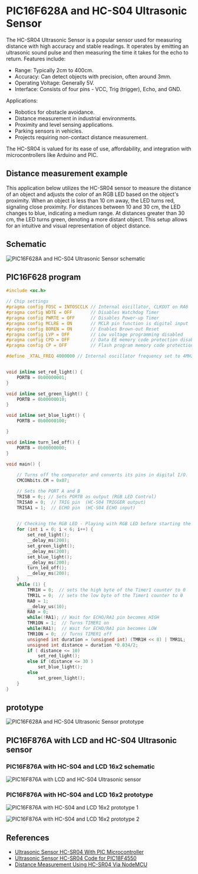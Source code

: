 # PIC16F628A and HC-S04 Ultrasonic Sensor

The HC-SR04 Ultrasonic Sensor is a popular sensor used for measuring distance with high accuracy and stable readings. It operates by emitting an ultrasonic sound pulse and then measuring the time it takes for the echo to return. Features include:

- Range: Typically 2cm to 400cm.
- Accuracy: Can detect objects with precision, often around 3mm.
- Operating Voltage: Generally 5V.
- Interface: Consists of four pins - VCC, Trig (trigger), Echo, and GND.

Applications:
- Robotics for obstacle avoidance.
- Distance measurement in industrial environments.
- Proximity and level sensing applications.
- Parking sensors in vehicles.
- Projects requiring non-contact distance measurement.

The HC-SR04 is valued for its ease of use, affordability, and integration with microcontrollers like Arduino and PIC.



## Distance measurement example 

This application below utilizes the HC-SR04 sensor to measure the distance of an object and adjusts the color of an RGB LED based on the object's proximity. When an object is less than 10 cm away, the LED turns red, signaling close proximity. For distances between 10 and 30 cm, the LED changes to blue, indicating a medium range. At distances greater than 30 cm, the LED turns green, denoting a more distant object. This setup allows for an intuitive and visual representation of object distance.


## Schematic 

![PIC16F628A and HC-S04 Ultrasonic Sensor schematic](./schematic_pic16f628a_hc_s04_rgb_led.jpg)


## PIC16F628 program 

```cpp
#include <xc.h>

// Chip settings
#pragma config FOSC = INTOSCCLK // Internal oscillator, CLKOUT on RA6
#pragma config WDTE = OFF       // Disables Watchdog Timer
#pragma config PWRTE = OFF      // Disables Power-up Timer
#pragma config MCLRE = ON       // MCLR pin function is digital input
#pragma config BOREN = ON       // Enables Brown-out Reset
#pragma config LVP = OFF        // Low voltage programming disabled
#pragma config CPD = OFF        // Data EE memory code protection disabled
#pragma config CP = OFF         // Flash program memory code protection disabled

#define _XTAL_FREQ 4000000 // Internal oscillator frequency set to 4MHz


void inline set_red_light() {
    PORTB = 0b00000001;
}

void inline set_green_light() {
    PORTB = 0b00000010;
}

void inline set_blue_light() {
    PORTB = 0b00000100;

}

void inline turn_led_off() {
    PORTB = 0b00000000;
}

void main() {
    
    // Turns off the comparator and converts its pins in digital I/O. 
    CMCONbits.CM = 0x07; 

    // Sets the PORT A and B    
    TRISB = 0;; // Sets PORTB as output (RGB LED Control)
    TRISA0 = 0;  // TRIG pin  (HC-S04 TRIGGER output)
    TRISA1 = 1;  // ECHO pin  (HC-S04 ECHO input)
     

    // Checking the RGB LED - Playing with RGB LED before starting the real application.
    for (int i = 0; i < 6; i++) {
        set_red_light();
        __delay_ms(200);
        set_green_light();
        __delay_ms(200);
        set_blue_light();
        __delay_ms(200);
        turn_led_off();
        __delay_ms(200);
    } 
    while (1) {
        TMR1H = 0;  // sets the high byte of the Timer1 counter to 0
        TMR1L = 0;  // sets the low byte of the Timer1 counter to 0
        RA0 = 1;
        __delay_us(10);
        RA0 = 0;
        while(!RA1); // Wait for ECHO/RA1 pin becomes HIGH
        TMR1ON = 1;  // Turns TIMER1 on
        while(RA1);  // Wait for ECHO/RA1 pin becomes LOW
        TMR1ON = 0;  // Turns TIMER1 off        
        unsigned int duration = (unsigned int) (TMR1H << 8) | TMR1L;
        unsigned int distance = duration *0.034/2;
        if ( distance <= 10) 
            set_red_light();
        else if (distance <= 30 )
            set_blue_light();
        else
            set_green_light();
    }
}

```

## prototype

![PIC16F628A and HC-S04 Ultrasonic Sensor prototype](./prototype_pic16f628a_hc_s04_rgb_led.jpg)



## PIC16F876A with LCD and HC-S04 Ultrasonic sensor

### PIC16F876A with HC-S04 and LCD 16x2 schematic 

![PIC16F876A with LCD and HC-S04 Ultrasonic sensor](./schematic_pic16f876a_hc_s04_lcd16x2.jpg)



### PIC16F876A with HC-S04 and LCD 16x2 prototype

![PIC16F876A with HC-S04 and LCD 16x2 prototype 1](./prototype_pic16f876a_hc_s04_lcd.jpg)


![PIC16F876A with HC-S04 and LCD 16x2 prototype 2](./prototype_pic16f876a_hc_s04_lcd2.jpg)


## References

* [Ultrasonic Sensor HC-SR04 With PIC Microcontroller](https://www.trionprojects.org/2020/03/ultrasonic-sensor-hc-sr04-with-pic.html)
* [Ultrasonic Sensor HC-SR04 Code for PIC18F4550](https://www.electronicwings.com/pic/ultrasonic-module-hc-sr04-interfacing-with-pic18f4550)
* [Distance Measurement Using HC-SR04 Via NodeMCU](https://www.instructables.com/Distance-Measurement-Using-HC-SR04-Via-NodeMCU/)
